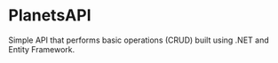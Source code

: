 # PlanetsAPI
Simple API that performs basic operations (CRUD) built using .NET and Entity Framework.
